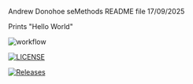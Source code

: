 Andrew Donohoe
seMethods README file
17/09/2025

Prints "Hello World"

![workflow](https://github.com/AndrewDonohoe/sem/actions/workflows/main.yml/badge.svg)

[![LICENSE](https://img.shields.io/github/license/AndrewDonohoe/devops.svg?style=flat-square)](https://github.com/AndrewDonohoe/devops/blob/master/LICENSE)

[![Releases](https://img.shields.io/github/release/AndrewDonohoe/devops/all.svg?style=flat-square)](https://github.com/AndrewDonohoe/devops/releases)